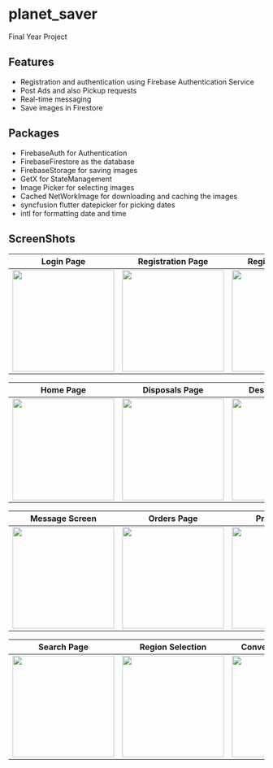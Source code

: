 # planet_saver

Final Year Project

## Features
- Registration and authentication using Firebase Authentication Service
- Post Ads and also Pickup requests
- Real-time messaging
- Save images in Firestore
## Packages
- FirebaseAuth for Authentication
- FirebaseFirestore as the database
- FirebaseStorage for saving images
- GetX for StateManagement
- Image Picker for selecting images
- Cached NetWorkImage for downloading and caching the images
- syncfusion flutter datepicker for picking dates
- intl for formatting date and time

## ScreenShots


| Login Page | Registration Page | Registration Page |
|---------|---------|---------|
| <img src="https://github.com/sandei-travolta/planet_saver/blob/master/screenshots/IMG-20240616-WA0005.jpg" width="200"> | <img src="https://github.com/sandei-travolta/planet_saver/blob/master/screenshots/IMG-20240616-WA0009.jpg" width="200"> | <img src="https://github.com/sandei-travolta/planet_saver/blob/master/screenshots/IMG-20240616-WA0010.jpg" width="200"> |

| Home Page | Disposals Page| Description Page|
|---------|---------|---------|
| <img src="https://github.com/sandei-travolta/planet_saver/blob/master/screenshots/IMG-20240616-WA0013.jpg" width="200"> | <img src="https://github.com/sandei-travolta/planet_saver/blob/master/screenshots/IMG-20240616-WA0012.jpg" width="200"> | <img src="https://github.com/sandei-travolta/planet_saver/blob/master/screenshots/IMG-20240616-WA0007.jpg" width="200"> |

| Message Screen | Orders Page| Profie Screen |
|---------|---------|---------|
| <img src="https://github.com/sandei-travolta/planet_saver/blob/master/screenshots/IMG-20240616-WA0008.jpg" width="200"> | <img src="https://github.com/sandei-travolta/planet_saver/blob/master/screenshots/IMG-20240616-WA0006.jpg" width="200"> | <img src="https://github.com/sandei-travolta/planet_saver/blob/master/screenshots/IMG-20240616-WA0004.jpg" width="200"> |

| Search Page | Region Selection| Conversation Screen|
|----------|----------|----------|
| <img src="https://github.com/sandei-travolta/planet_saver/blob/master/screenshots/IMG-20240616-WA0011.jpg" width="200"> | <img src="https://github.com/sandei-travolta/planet_saver/blob/master/screenshots/WhatsApp Image 2024-06-16 at 16.51.14_62e981bb.jpg" width="200"> |<img src="https://github.com/sandei-travolta/planet_saver/blob/master/screenshots/WhatsApp Image 2024-06-16 at 16.51.13_d2686521.jpg" width="200"> |


